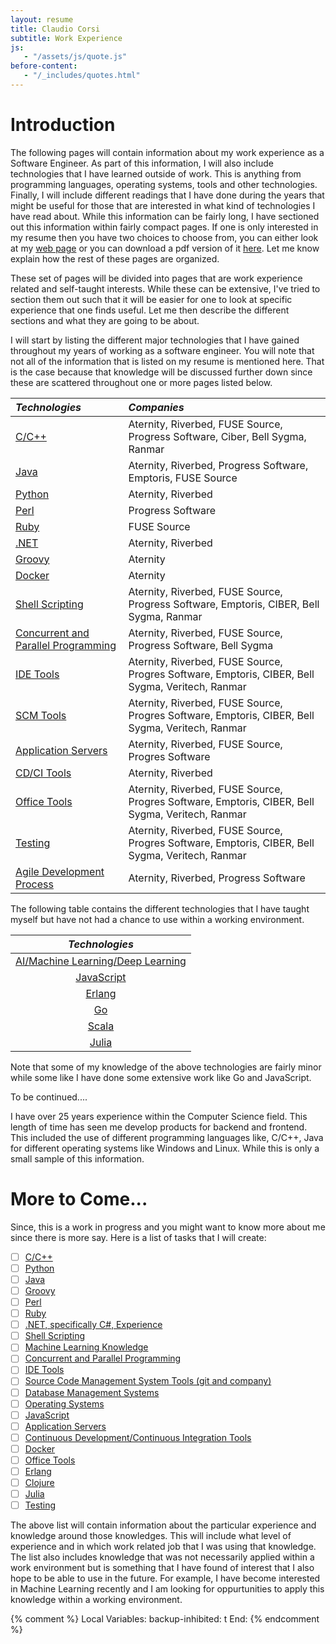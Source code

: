 ```yaml
---
layout: resume
title: Claudio Corsi
subtitle: Work Experience
js:
   - "/assets/js/quote.js"
before-content:
   - "/_includes/quotes.html"
---
```


# Introduction

The following pages will contain information about my work experience as a Software Engineer.  As part of this
information, I will also include technologies that I have learned outside of work.  This is anything from programming
languages, operating systems, tools and other technologies.  Finally, I will include different readings that I have done
during the years that might be useful for those that are interested in what kind of technologies I have read about.
While this information can be fairly long, I have sectioned out this information within fairly compact pages.  If one is
only interested in my resume then you have two choices to choose from, you can either look at my [web page](resume) or
you can download a pdf version of it
[here](https://raw.githubusercontent.com/ccorsi/learning/docs/assets/pdf/ClaudioCorsiCV.pdf).  Let me know explain how
the rest of these pages are organized.

These set of pages will be divided into pages that are work experience related and self-taught interests.  While these
can be extensive, I've tried to section them out such that it will be easier for one to look at specific experience that
one finds useful.  Let me then describe the different sections and what they are going to be about.

I will start by listing the different major technologies that I have gained throughout my years of working as a software
engineer.  You will note that not all of the information that is listed on my resume is mentioned here.  That is the
case because that knowledge will be discussed further down since these are scattered throughout one or more pages
listed below.

| *Technologies* | *Companies* |
| :--- | :--- |
| [C/C++](c-cpp) | Aternity, Riverbed, FUSE Source, Progress Software, Ciber, Bell Sygma, Ranmar |
| [Java](java) | Aternity, Riverbed, Progress Software, Emptoris, FUSE Source |
| [Python](python) | Aternity, Riverbed |
| [Perl](perl) | Progress Software |
| [Ruby](ruby) | FUSE Source |
| [.NET](dotnet) | Aternity, Riverbed |
| [Groovy](groovy) | Aternity |
| [Docker](containers) | Aternity |
| [Shell Scripting](scripting) | Aternity, Riverbed, FUSE Source, Progress Software, Emptoris, CIBER, Bell Sygma, Ranmar |
| [Concurrent and Parallel Programming](mtmp) | Aternity, Riverbed, FUSE Source, Progress Software, Bell Sygma |
| [IDE Tools](idetools) | Aternity, Riverbed, FUSE Source, Progres Software, Emptoris, CIBER, Bell Sygma, Veritech, Ranmar |
| [SCM Tools](scms) | Aternity, Riverbed, FUSE Source, Progres Software, Emptoris, CIBER, Bell Sygma, Veritech, Ranmar |
| [Application Servers](appservers) | Aternity, Riverbed, FUSE Source, Progres Software |
| [CD/CI Tools](cdci) | Aternity, Riverbed |
| [Office Tools](officetools) | Aternity, Riverbed, FUSE Source, Progres Software, Emptoris, CIBER, Bell Sygma, Veritech, Ranmar |
| [Testing](testing) | Aternity, Riverbed, FUSE Source, Progres Software, Emptoris, CIBER, Bell Sygma, Veritech, Ranmar |
| [Agile Development Process](agile) | Aternity, Riverbed, Progress Software |

The following table contains the different technologies that I have taught myself but have not had a chance to use
within a working environment.

| *Technologies* |
| :---: |
| [AI/Machine Learning/Deep Learning](ml) |
| [JavaScript](javascript) |
| [Erlang](erlang) |
| [Go](go) |
| [Scala](scala) |
| [Julia](julia) |

Note that some of my knowledge of the above technologies are fairly minor while some like I have done some extensive work like 
Go and JavaScript.

To be continued....

I have over 25 years experience within the Computer Science field.  This length of time has seen me develop products for backend and
frontend.  This included the use of different programming languages like, C/C++, Java for different operating systems
like Windows and Linux.  While this is only a small sample of this information.


# More to Come...

Since, this is a work in progress and you might want to know more about me since there is more say.  Here is a list
of tasks that I will create:

- [ ] [C/C++](c-cpp)
- [ ] [Python](python)
- [ ] [Java](java)
- [ ] [Groovy](groovy)
- [ ] [Perl](perl)
- [ ] [Ruby](ruby)
- [ ] [.NET, specifically C#, Experience](dotnet)
- [ ] [Shell Scripting](scripting)
- [ ] [Machine Learning Knowledge](ml)
- [ ] [Concurrent and Parallel Programming](mtmp)
- [ ] [IDE Tools](idetools)
- [ ] [Source Code Management System Tools (git and company)](scms)
- [ ] [Database Management Systems](dbms)
- [ ] [Operating Systems](operatingsystems)
- [ ] [JavaScript](javascript)
- [ ] [Application Servers](appservers)
- [ ] [Continuous Development/Continuous Integration Tools](cdci)
- [ ] [Docker](containers)
- [ ] [Office Tools](officetools)
- [ ] [Erlang](erlang)
- [ ] [Clojure](clojure)
- [ ] [Julia](julia)
- [ ] [Testing](testing)

The above list will contain information about the particular experience and knowledge around those knowledges. This
will include what level of experience and in which work related job that I was using that knowledge.  The list also
includes knowledge that was not necessarily applied within a work environment but is something that I have found of
interest that I also hope to be able to use in the future.  For example, I have become interested in Machine 
Learning recently and I am looking for oppurtunities to apply this knowledge within a working environment.

{% comment %}
Local Variables:
backup-inhibited: t
End:
{% endcomment %}

